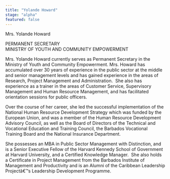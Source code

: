 ```yaml
---
title: "Yolande Howard"
stage: "alpha"
featured: false
---
```


Mrs. Yolande Howard

PERMANENT SECRETARY   
MINISTRY OF YOUTH AND COMMUNITY EMPOWERMENT

Mrs. Yolande Howard currently serves as Permanent Secretary
in the Ministry of Youth and Community Empowerment. Mrs. Howard has accumulated
over 30 years of experience in the public sector at the middle and senior
management levels and has gained experience in the areas of Research, Project
Management and Administration.  She also
has experience as a trainer in the areas of Customer Service, Supervisory
Management and Human Resource Management, and has facilitated orientation
sessions for public officers.

Over the course of her career, she led the successful
implementation of the National Human Resource Development Strategy which was
funded by the European Union, and was a member of the Human Resource
Development Advisory Council, as well as the Board of Directors of the
Technical and Vocational Education and Training Council, the Barbados
Vocational Training Board and the National Insurance Department.

She possesses an MBA in Public Sector Management with
Distinction, and is a Senior Executive Fellow of the Harvard Kennedy School of
Government at Harvard University, and a Certified Knowledge Manager.  She also holds a Certificate in Project Management
from the Barbados Institute of Management and Productivity and is an Alumni of
the Caribbean Leadership Projectâ€™s Leadership Development Programme.